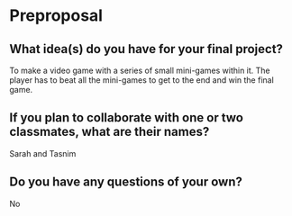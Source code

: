 # Preproposal

## What idea(s) do you have for your final project?

To make a video game with a series of small mini-games within it. The player has to beat all the mini-games to get to the end and win the final game. 

## If you plan to collaborate with one or two classmates, what are their names?

Sarah and Tasnim

## Do you have any questions of your own?

No
